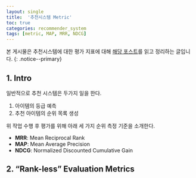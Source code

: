 ```yaml
---
layout: single
title:  '추천시스템 Metric'
toc: true
categories: recommender_system
tags: [metric, MAP, MRR, NDCG]
---
```


본 게시물은 추천시스템에 대한 평가 지표에 대해 [해당 포스트](https://medium.com/swlh/rank-aware-recsys-evaluation-metrics-5191bba16832)를 읽고 정리하는 글입니다. {: .notice--primary}

## 1. Intro ##

일반적으로 추천 시스템은 두가지 일을 한다.

1. 아이템의 등급 예측
2. 추천 아이템의 순위 목록 생성

위 작업 수행 후 평가를 위해 아래 세 가지 순위 측정 기준을 소개한다.

- **MRR**: Mean Reciprocal Rank
- **MAP**: Mean Average Precision
- **NDCG**: Normalized Discounted Cumulative Gain

## 2. “Rank-less” Evaluation Metrics



